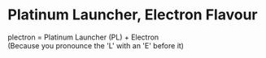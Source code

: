 # Platinum Launcher, Electron Flavour
plectron = Platinum Launcher (PL) + Electron\
(Because you pronounce the 'L' with an 'E' before it)
